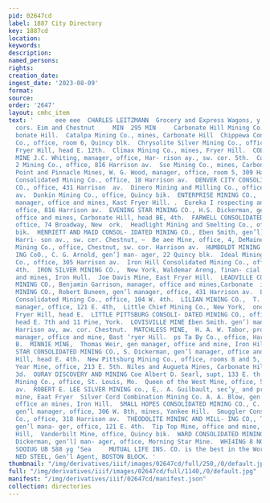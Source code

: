 ```yaml
---
pid: 02647cd
label: 1887 City Directory
key: 1887cd
location: 
keywords: 
description: 
named_persons: 
rights: 
creation_date: 
ingest_date: '2023-08-09'
format: 
source: 
order: '2647'
layout: cmhc_item
text: '      eee eee  CHARLES LEITZMANN  Grocery and Express Wagons, y Leiter Av.,
  cors. Eim and Chestnut     MIN  295 MIN     Carbonate Hill Mining Co., mine, Car-
  bonate Hill.  Catalpa Mining Co., mines, Carbonate Hill  Chippewa Consolidated Mining
  Co., office, room 6, Quincy blk.  Chrysolite Silver Mining Co., office and mines,
  Fryer Hill, head E. 12th.  Climax Mining Co., mines, Fryer Hill.  COLONEL SELLERS
  MINE J.C. Whiting, manager, office, Har- rison ay., sw. cor. 5th.  Colorado No.
  2 Mining Co., office, 816 Harrison av.  Sse Mining Co., mines, Carbonate  Crown
  Point and Pinnacle Mines, W. G. Wood, manager, office, room 5, 309 Harrison av.  Daisy
  Consolidated Mining Co., office, 18 Harrison av.  DENVER CITY CONSOLIDATED MINING
  CO., office, 431 Harrison  av.  Dinero Mining and Milling Co., office, 305 Harrison
  av.  Dunkin Mining Co., office, Quincy bik.  ENTERPRISE MINING CO.,  George C. Steele,
  manager, office and mines, Kast Fryer Hill. .  Eureka I rospecting and Mining Co.,
  office, 816 Harrison av.  EVENING STAR MINING CO., H.S. Dickerman, gen’l manager,
  office and mines, Carbonate Hill, head BE, 4th.  FARWELL CONSOLIDATED MIN- Oks CO.,
  oftice, 74 Broadway, New  ork.  Headlight Mining and Smelting Co., office, 4, DeMaineville
  bik.  HENRIETT AND MAID CONSOL- IDATED MINING CO., Eben Smith, gen’l] manager, office,
  Harri- son av., sw. cer. Chestnut, —  Be aee Mine, office, 4, DeMaineville  Houghton
  Mining Co., office, Chestnut, sw. cor. Harrison av.  HUMBOLDT MINING AND SMELT-
  ING CoO., C. G. Arnold, gen’] man- ager, 22 Quincy blk.  Ideal Mining and Milling
  Co., office, 305 Harrison av.  Iron Hill Consolidated Mining Co., office, 106 W.
  4th.  IRON SILVER MINING CO.,  New York, Waldemar Areng, finan- cial agt, office
  and mines, Iron Hull.  Joe Davis Mine, East Fryer Hill.  LEADVILLE CONSOLIDATED
  MINING CO., Benjamin Garrison, manager, office and mines,Carbonate  ill.  LEE BASIN
  MINING CO., Robert Buneen, gen’l manager, office, 431 Harrison av.  Legal Tender
  Consolidated Mining Co., office, 104 W. 4th.  LILIAN MINING CO.,  T. S. Wood, gen’l
  manager, office, 121 E. 4th,  Little Chief Mining Co., New York,  once and mine,
  Fryer Hill, head E.  LITTLE PITTSBURG CONSOLI- DATED MINING CO., office, at mines,
  head E. 7th and 11 Pine, York.  LOVISVILLE MINE Eben Smith. gen’) manager, office,
  Harrison av, aw. cor. Chestnut.  MATCHLESS MINE,  H. A. W. Tabor, propr, A. V. Bohn,  gen
  manager, office and mine, Bast ‘ryer Hill.  ps Ta By Co., office, Harrison Red.  :
  B.  MINNIE MINE,  Thomas Weir, gen manager, office and mine, Iron Hill.  MORNING
  STAR CONSOLIDATED MINING CO., S. Dickerman, gen’l manager, office and mines, Carbonate
  Hill, head E. 4th.  New Pittsburg Mining Co., office, rooms 8 and 5,’Chieago bik.  New
  Year Mine, office, 213 E. 5th. Niles and Augueta Mines, Carbonate Hill, head BE.
  3d.  OURAY DISCOVERY AND MINING Coe Albert D. Searl, supt, 133 E. th.  Queen Consolidated
  Mining Co., office, St. Louis, Mo.  Queen of the West Mine, office, 501 Har- rigon
  av.  ROBERT E. LEE SILVER MINING co., E,. A. Guilbault, sec’y_ and pres office and
  mine, Eaat Fryer  Silver Cord Combination Mining Co. A. A. Blow, gen’! manager,
  office an mines, Iron Hill.  SMALL HOPES CONSOLIDATED MINING CO., C. M. Donaldson,
  gen’l manager, office, 306 W. 8th, mines, Yankee Hill.  Smuggler Consolidated Mining
  Co., office, 318 Harrison av.  THEODOLITE MININC AND MILL- ING CO,, T. S. Wood,
  gen’l mana- ger, office, 121 E. 4th.  Tip Top Mine, office and mine, East Fryer
  Hill,  Vanderbilt Mine, office, Quincy bik.  WARD CONSOLIDATED MINING co., H. S.
  Dickerman, gen’l] man- ager, office, Morning Star Mine.  WHI4ING 8 NOSTAN acbe)"Suonraks
  SOOIUG UB S88 yg ‘Sea     MUTUAL LIFE INS. CO. is the best in the Worl Northwestern
  NED STEEL, Gen’l Agent, BOSTON BLOCK. '
thumbnail: "/img/derivatives/iiif/images/02647cd/full/250,/0/default.jpg"
full: "/img/derivatives/iiif/images/02647cd/full/1140,/0/default.jpg"
manifest: "/img/derivatives/iiif/02647cd/manifest.json"
collection: directories
---
```

